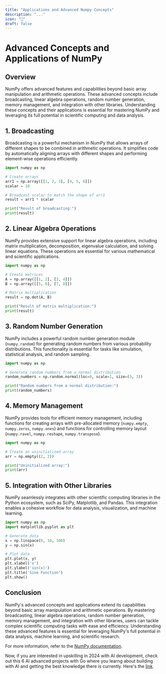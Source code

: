 ```yaml
---
title: "Applications and Advanced Numpy Concepts"
description: "..."
icon: "🎲"
draft: false
---
```

# Advanced Concepts and Applications of NumPy

## Overview

NumPy offers advanced features and capabilities beyond basic array manipulation and arithmetic operations. These advanced concepts include broadcasting, linear algebra operations, random number generation, memory management, and integration with other libraries. Understanding these concepts and their applications is essential for mastering NumPy and leveraging its full potential in scientific computing and data analysis.

## 1. Broadcasting

Broadcasting is a powerful mechanism in NumPy that allows arrays of different shapes to be combined in arithmetic operations. It simplifies code by automatically aligning arrays with different shapes and performing element-wise operations efficiently.

```python
import numpy as np

# Create arrays
arr1 = np.array([[1, 2, 3], [4, 5, 6]])
scalar = 10

# Broadcast scalar to match the shape of arr1
result = arr1 * scalar

print("Result of broadcasting:")
print(result)
```

## 2. Linear Algebra Operations

NumPy provides extensive support for linear algebra operations, including matrix multiplication, decomposition, eigenvalue calculation, and solving linear equations. These operations are essential for various mathematical and scientific applications.

```python
import numpy as np

# Create matrices
A = np.array([[1, 2], [3, 4]])
B = np.array([[5, 6], [7, 8]])

# Matrix multiplication
result = np.dot(A, B)

print("Result of matrix multiplication:")
print(result)
```

## 3. Random Number Generation

NumPy includes a powerful random number generation module (`numpy.random`) for generating random numbers from various probability distributions. This functionality is essential for tasks like simulation, statistical analysis, and random sampling.

```python
import numpy as np

# Generate random numbers from a normal distribution
random_numbers = np.random.normal(loc=0, scale=1, size=(3, 3))

print("Random numbers from a normal distribution:")
print(random_numbers)
```

## 4. Memory Management

NumPy provides tools for efficient memory management, including functions for creating arrays with pre-allocated memory (`numpy.empty`, `numpy.zeros`, `numpy.ones`) and functions for controlling memory layout (`numpy.ravel`, `numpy.reshape`, `numpy.transpose`).

```python
import numpy as np

# Create an uninitialized array
arr = np.empty((2, 2))

print("Uninitialized array:")
print(arr)
```

## 5. Integration with Other Libraries

NumPy seamlessly integrates with other scientific computing libraries in the Python ecosystem, such as SciPy, Matplotlib, and Pandas. This integration enables a cohesive workflow for data analysis, visualization, and machine learning.

```python
import numpy as np
import matplotlib.pyplot as plt

# Generate data
x = np.linspace(0, 10, 100)
y = np.sin(x)

# Plot data
plt.plot(x, y)
plt.xlabel('x')
plt.ylabel('sin(x)')
plt.title('Sine Function')
plt.show()
```

## Conclusion

NumPy's advanced concepts and applications extend its capabilities beyond basic array manipulation and arithmetic operations. By mastering broadcasting, linear algebra operations, random number generation, memory management, and integration with other libraries, users can tackle complex scientific computing tasks with ease and efficiency. Understanding these advanced features is essential for leveraging NumPy's full potential in data analysis, machine learning, and scientific research.

For more information, refer to the [NumPy documentation](https://numpy.org/doc/stable/).

Now, if you are interested in upskilling in 2024 with AI development, check out this 6 AI advanced projects with Go where you learng about building with AI and getting the best knowledge there is currently. Here's the [link](https://akhilsharmatech.gumroad.com/l/zgxqq).